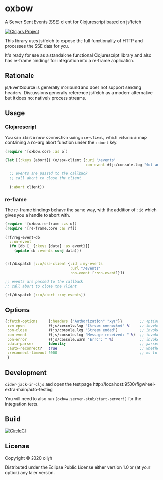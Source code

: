 # oxbow

A Server Sent Events (SSE) client for Clojurescript based on js/fetch

[![Clojars Project](https://img.shields.io/clojars/v/oliyh/oxbow.svg)](https://clojars.org/oliyh/oxbow)

This library uses js/fetch to expose the full functionality of HTTP and processes the SSE data for you.

It's ready for use as a standalone functional Clojurescript library and also has re-frame bindings for integration
into a re-frame application.

## Rationale

js/EventSource is generally moribund and does not support sending headers.
Discussions generally reference js/fetch as a modern alternative but it does not natively process streams.

## Usage

### Clojurescript
You can start a new connection using `sse-client`, which returns a map containing a no-arg abort function under the `:abort` key.

```clj
(require '[oxbow.core :as o])

(let [{:keys [abort]} (o/sse-client {:uri "/events"
                                     :on-event #(js/console.log "Got an event!" %)})]

  ;; events are passed to the callback
  ;; call abort to close the client

  (:abort client))
```

### re-frame

The re-frame bindings behave the same way, with the addition of `:id` which gives you a handle to abort with.

```clj
(require '[oxbow.re-frame :as o])
(require '[re-frame.core :as rf])

(rf/reg-event-db
  ::on-event
  (fn [db [_ {:keys [data] :as event}]]
    (update db :events conj data)))


(rf/dispatch [::o/sse-client {:id ::my-events
                              :url "/events"
                              :on-event [::on-event]}])

;; events are passed to the callback
;; call abort to close the client

(rf/dispatch [::o/abort ::my-events])
```

## Options

```clj
{:fetch-options     {:headers {"Authorization" "xyz"}}        ;; options passed to js/fetch, see https://developer.mozilla.org/en-US/docs/Web/API/WindowOrWorkerGlobalScope/fetch
 :on-open           #(js/console.log "Stream connected" %)    ;; invoked when the stream opens
 :on-close          #(js/console.log "Stream ended")          ;; invoked when the stream ends
 :on-event          #(js/console.log "Message received: " %)  ;; invoked for every event
 :on-error          #(js/console.warn "Error: " %)            ;; invoked on error
 :data-parser       identity                                  ;; parses the `data` value of the event
 :auto-reconnect?   true                                      ;; whether it should automatically reconnect upon disconnection
 :reconnect-timeout 2000                                      ;; ms to wait before attempting reconnect
 }
```

## Development

`cider-jack-in-cljs` and open the test page http://localhost:9500/figwheel-extra-main/auto-testing

You will need to also run `(oxbow.server-stub/start-server!)` for the integration tests.

## Build
[![CircleCI](https://circleci.com/gh/oliyh/oxbow.svg?style=svg)](https://circleci.com/gh/oliyh/oxbow)

## License

Copyright © 2020 oliyh

Distributed under the Eclipse Public License either version 1.0 or (at
your option) any later version.
